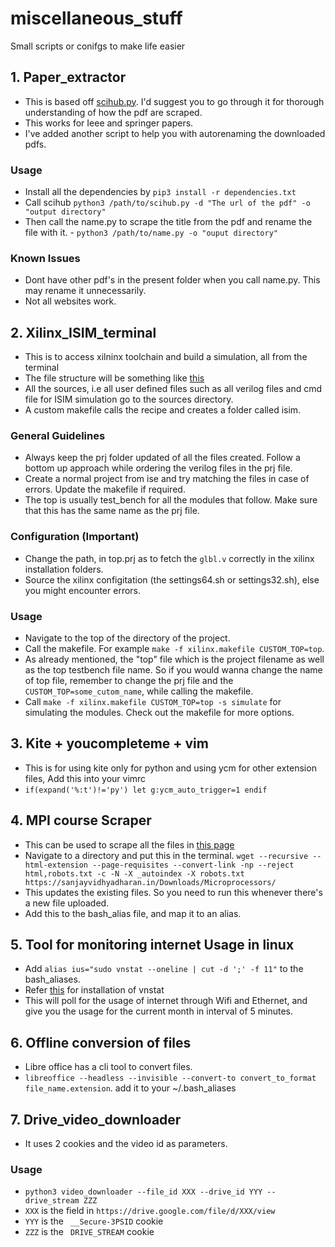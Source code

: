 # miscellaneous_stuff
Small scripts or conifgs to make life easier

## 1. Paper_extractor
  - This is based off [scihub.py](https://github.com/zaytoun/scihub.py). I'd suggest you to go through it for thorough understanding of how the pdf are scraped.
  - This works for Ieee and springer papers.
  - I've added another script to help you with autorenaming the downloaded pdfs.
### Usage
  - Install all the dependencies by `pip3 install -r dependencies.txt`
  - Call scihub `python3 /path/to/scihub.py -d "The url of the pdf" -o "output directory"`
  - Then call the name.py to scrape the title from the pdf and rename the file with it.  - `python3 /path/to/name.py -o "ouput directory"`
### Known Issues
  - Dont have other pdf's in the present folder when you call name.py. This may rename it unnecessarily.
  - Not all websites work.


## 2. Xilinx_ISIM_terminal
  - This is to access xilninx toolchain and build a simulation, all from the terminal
  - The file structure will be something like [this](https://pasteboard.co/JKI1HDe.png)
  - All the sources, i.e all user defined files such as all verilog files and cmd file for ISIM simulation go to the sources directory.
  - A custom makefile calls the recipe and creates a folder called isim.
### General Guidelines
  - Always keep the prj folder updated of all the files created. Follow a bottom up approach while ordering the verilog files in the prj file.
  - Create a normal project from ise and try matching the files in case of errors. Update the makefile if required.
  - The top is usually test_bench for all the modules that follow. Make sure that this has the same name as the prj file.
### Configuration (Important)
  - Change the path, in top.prj as to fetch the `glbl.v` correctly in the xilinx installation folders.
  - Source the xilinx configitation (the settings64.sh or settings32.sh), else you might encounter errors.
### Usage
  - Navigate to the top of the directory of the project.
  - Call the makefile. For example `make -f xilinx.makefile CUSTOM_TOP=top`.
  - As already mentioned, the "top" file which is the project filename as well as the top testbench file name. So if you would wanna change the name of top file, remember to change the prj file and the `CUSTOM_TOP=some_cutom_name`, while calling the makefile.
  - Call `make -f xilinx.makefile CUSTOM_TOP=top -s simulate` for simulating the modules. Check out the makefile for more options.

## 3. Kite + youcompleteme + vim 
  - This is for using kite only for python and using ycm for other extension files, Add this into your vimrc
  - `if(expand('%:t')!='py') let g:ycm_auto_trigger=1 endif`

## 4. MPI course Scraper
  - This can be used to scrape all the files in [this page](https://sanjayvidhyadharan.in/Downloads/Microprocessors/)
  - Navigate to a directory and put this in the terminal. `wget --recursive --html-extension --page-requisites --convert-link -np --reject html,robots.txt -c -N -X _autoindex -X robots.txt https://sanjayvidhyadharan.in/Downloads/Microprocessors/`
  - This updates the existing files. So you need to run this whenever there's a new file uploaded. 
  - Add this to the bash_alias file, and map it to an alias.

## 5. Tool for monitoring internet Usage in linux
  - Add `alias ius="sudo vnstat --oneline | cut -d ';' -f 11"` to the bash_aliases. 
  - Refer [this](https://www.tecmint.com/install-vnstat-and-vnstati-to-monitor-linux-network-traffic/) for installation of vnstat
  - This will poll for the usage of internet through Wifi and Ethernet, and give you the usage for the current month in interval of 5 minutes.
## 6. Offline conversion of files
  - Libre office has a cli tool to convert files.
  - `libreoffice --headless --invisible --convert-to convert_to_format file_name.extension`. add it to your ~/.bash_aliases
## 7. Drive_video_downloader
  - It uses 2 cookies and the video id as parameters.
### Usage 
  - `python3 video_downloader --file_id XXX --drive_id YYY --drive_stream ZZZ`
  -  `XXX` is the field in `https://drive.google.com/file/d/XXX/view`
  -  `YYY` is the ` __Secure-3PSID` cookie
  -  `ZZZ` is the ` DRIVE_STREAM` cookie
